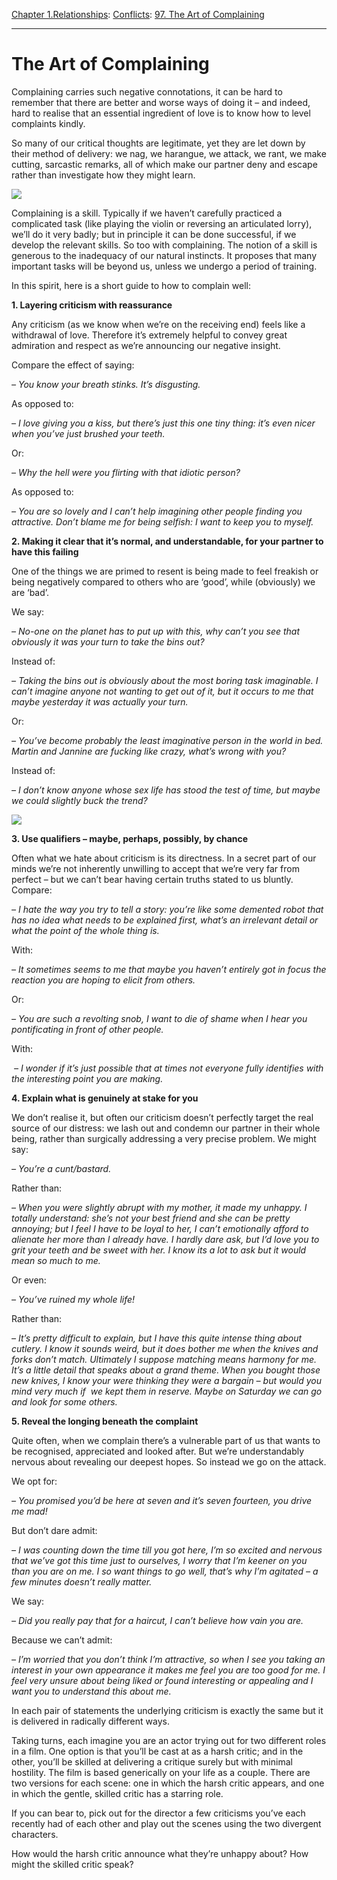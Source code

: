[Chapter 1.Relationships](https://www.theschooloflife.com/thebookoflife/category/relationships/): [Conflicts](https://www.theschooloflife.com/thebookoflife/category/relationships/conflicts/): [97. The Art of Complaining](https://www.theschooloflife.com/thebookoflife/the-art-of-complaining/)

* * *

# The Art of Complaining

Complaining carries such negative connotations, it can be hard to remember that there are better and worse ways of doing it – and indeed, hard to realise that an essential ingredient of love is to know how to level complaints kindly.

So many of our critical thoughts are legitimate, yet they are let down by their method of delivery: we nag, we harangue, we attack, we rant, we make cutting, sarcastic remarks, all of which make our partner deny and escape rather than investigate how they might learn.

![](https://www.theschooloflife.com/thebookoflife/wp-content/uploads/2019/01/Degas-Interior.jpg)

Complaining is a skill. Typically if we haven’t carefully practiced a complicated task (like playing the violin or reversing an articulated lorry), we’ll do it very badly; but in principle it can be done successful, if we develop the relevant skills. So too with complaining. The notion of a skill is generous to the inadequacy of our natural instincts. It proposes that many important tasks will be beyond us, unless we undergo a period of training.

In this spirit, here is a short guide to how to complain well:

**1. Layering criticism with reassurance**

Any criticism (as we know when we’re on the receiving end) feels like a withdrawal of love. Therefore it’s extremely helpful to convey great admiration and respect as we’re announcing our negative insight.

Compare the effect of saying:

_– You know your breath stinks. It’s disgusting._

As opposed to:

_– I love giving you a kiss, but there’s just this one tiny thing: it’s even nicer when you’ve just brushed your teeth._

Or:

_– Why the hell were you flirting with that idiotic person?_

As opposed to:

_– You are so lovely and I can’t help imagining other people finding you attractive. Don’t blame me for being selfish: I want to keep you to myself._

**2. Making it clear that it’s normal, and understandable, for your partner to have this failing**

One of the things we are primed to resent is being made to feel freakish or being negatively compared to others who are ‘good’, while (obviously) we are ‘bad’.

We say:

_– No-one on the planet has to put up with this, why can’t you see that obviously it was your turn to take the bins out?_

Instead of:

_– Taking the bins out is obviously about the most boring task imaginable. I can’t imagine anyone not wanting to get out of it, but it occurs to me that maybe yesterday it was actually your turn._

Or:

_– You’ve become probably the least imaginative person in the world in bed. Martin and Jannine are fucking like crazy, what’s wrong with you?_

Instead of:

_– I don’t know anyone whose sex life has stood the test of time, but maybe we could slightly buck the trend?_

![](https://www.theschooloflife.com/thebookoflife/wp-content/uploads/2019/01/Degas_Int%C3%A9rieur_Philadelphia_Museum_of_Art_1986-26-10-1024x715.jpg)

**3. Use qualifiers – maybe, perhaps, possibly, by chance**

Often what we hate about criticism is its directness. In a secret part of our minds we’re not inherently unwilling to accept that we’re very far from perfect – but we can’t bear having certain truths stated to us bluntly. Compare:

_– I hate the way you try to tell a story: you’re like some demented robot that has no idea what needs to be explained first, what’s an irrelevant detail or what the point of the whole thing is._

With:

_– It sometimes seems to me that maybe you haven’t entirely got in focus the reaction you are hoping to elicit from others._

Or:

_– You are such a revolting snob, I want to die of shame when I hear you pontificating in front of other people._

With:

_&nbsp;– I wonder if it’s just possible that at times not everyone fully identifies with the interesting point you are making._

**4. Explain what is genuinely at stake for you**

We don’t realise it, but often our criticism doesn’t perfectly target the real source of our distress: we lash out and condemn our partner in their whole being, rather than surgically addressing a very precise problem. We might say:

_– You’re a cunt/bastard._

Rather than:

_– When you were slightly abrupt with my mother, it made my unhappy. I totally understand: she’s not your best friend and she can be pretty annoying; but I feel I have to be loyal to her, I can’t emotionally afford to alienate her more than I already have. I hardly dare ask, but I’d love you to grit your teeth and be sweet with her. I know its a lot to ask but it would mean so much to me._

Or even:

_– You’ve ruined my whole life!_

Rather than:

_– It’s pretty difficult to explain, but I have this quite intense thing about cutlery. I know it sounds weird, but it does bother me when the knives and forks don’t match. Ultimately I suppose matching means harmony for me. It’s a little detail that speaks about a grand theme. When you bought those new knives, I know your were thinking they were a bargain – but would you mind very much if &nbsp;we kept them in reserve. Maybe on Saturday we can go and look for some others._

**5. Reveal the longing beneath the complaint**

Quite often, when we complain there’s a vulnerable part of us that wants to be recognised, appreciated and looked after. But we’re understandably nervous about revealing our deepest hopes. So instead we go on the attack.

We opt for:

_– You promised you’d be here at seven and it’s seven fourteen, you drive me mad!_

But don’t dare admit:

_– I was counting down the time till you got here, I’m so excited and nervous that we’ve got this time just to ourselves, I worry that I’m keener on you than you are on me. I so want things to go well, that’s why I’m agitated – a few minutes doesn’t really matter._

We say:

_– Did you really pay that for a haircut, I can’t believe how vain you are._

Because we can’t admit:

_– I’m worried that you don’t think I’m attractive, so when I see you taking an interest in your own appearance it makes me feel you are too good for me. I feel very unsure about being liked or found interesting or appealing and I want you to understand this about me.&nbsp;_

In each pair of statements the underlying criticism is exactly the same but it is delivered in radically different ways.

Taking turns, each imagine you are an actor trying out for two different roles in a film. One option is that you’ll be cast at as a harsh critic; and in the other, you’ll be skilled at delivering a critique surely but with minimal hostility. The film is based generically on your life as a couple. There are two versions for each scene: one in which the harsh critic appears, and one in which the gentle, skilled critic has a starring role.

If you can bear to, pick out for the director a few criticisms you’ve each recently had of each other and play out the scenes using the two divergent characters.

How would the harsh critic announce what they’re unhappy about? How might the skilled critic speak?
